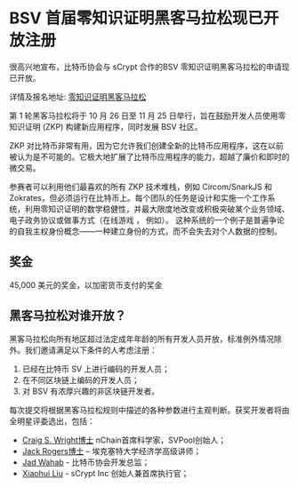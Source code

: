 # BSV 首届零知识证明黑客马拉松现已开放注册

很高兴地宣布，比特币协会与 sCrypt 合作的BSV 零知识证明黑客马拉松的申请现已开放。

详情及报名地址: [零知识证明黑客马拉松](https://bsvhackathon.devpost.com)


第 1 轮黑客马拉松将于 10 月 26 日至 11 月 25 日举行，旨在鼓励开发人员使用零知识证明 (ZKP) 构建新应用程序，同时发展 BSV 社区。

ZKP 对比特币非常有用，因为它允许我们创建全新的比特币应用程序，这在以前被认为是不可能的。它极大地扩展了比特币应用程序的能力，超越了廉价和即时的微交易。

参赛者可以利用他们最喜欢的所有 ZKP 技术堆栈，例如 Circom/SnarkJS 和 Zokrates，但必须运行在比特币上。每个团队的任务是设计和实施一个工作系统，利用零知识证明的数学稳健性，并最大限度地改变或积极突破某个业务领域、电子政务协议或做事方式（在线游戏 ， 例如）。 这种系统的一个例子是普遍争论的自我主权身份概念——一种建立身份的方式，而不会失去对个人数据的控制。


## 奖金

45,000 美元的奖金，以加密货币支付的奖金


## 黑客马拉松对谁开放？

黑客马拉松向所有地区超过法定成年年龄的所有开发人员开放，标准例外情况除外。我们邀请满足以下条件的人考虑注册：

1. 已经在比特币 SV 上进行编码的开发人员；
2. 在不同区块链上编码的开发人员；
3. 对 BSV 有浓厚兴趣的非区块链开发者。

每次提交将根据黑客马拉松规则中描述的各种参数进行主观判断。获奖开发者将由全明星评委选出，包括：

- [Craig S. Wright博士](https://bitcoinassociation.net/dr-craig-s-wright)  nChain首席科学家，SVPool创始人；
- [Jack Rogers博士](http://business-school.exeter.ac.uk/about/people/profile/index.php?web_id=Jack_Rogers) – 埃克塞特大学经济学高级讲师；
- [Jad Wahab](https://bitcoinassociation.net/jad-wahab) - 比特币协会开发总监；
- [Xiaohui Liu](https://scrypt.io) - sCrypt Inc 创始人兼首席执行官；